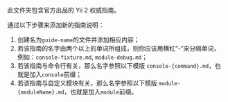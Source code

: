 此文件夹包含官方出品的 Yii 2 权威指南。

通过以下步骤来添加新的指南说明：

1. 创建名为`guide-name`的文件并添加相应内容；
2. 若该指南的名字由两个以上的单词所组成，则你应该用横杠“-”来分隔单词，例如：`console-fixture.md`, `module-debug.md`；
3. 若该指南与命令行有关，那么名字参照以下模版 `console-{command}.md`，也就是加入`console`前缀；
4. 若该指南与自定义模块有关，那么名字参照以下模版 `module-{moduleName}.md`，也就是加入`module`前缀。